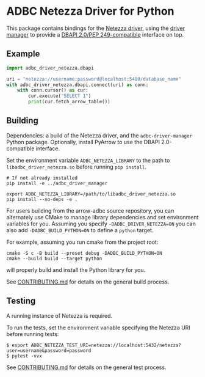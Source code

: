 <!---
  Licensed to the Apache Software Foundation (ASF) under one
  or more contributor license agreements.  See the NOTICE file
  distributed with this work for additional information
  regarding copyright ownership.  The ASF licenses this file
  to you under the Apache License, Version 2.0 (the
  "License"); you may not use this file except in compliance
  with the License.  You may obtain a copy of the License at

    http://www.apache.org/licenses/LICENSE-2.0

  Unless required by applicable law or agreed to in writing,
  software distributed under the License is distributed on an
  "AS IS" BASIS, WITHOUT WARRANTIES OR CONDITIONS OF ANY
  KIND, either express or implied.  See the License for the
  specific language governing permissions and limitations
  under the License.
-->
# ADBC Netezza Driver for Python

This package contains bindings for the [Netezza driver][Netezza], using
the [driver manager][driver-manager] to provide a [DBAPI 2.0/PEP
249-compatible][dbapi] interface on top.

[dbapi]: https://peps.python.org/pep-0249/
[driver-manager]: https://arrow.apache.org/adbc/current/python/driver_manager.html
[netezza]: https://arrow.apache.org/adbc/current/driver/netezza.html

## Example

```python
import adbc_driver_netezza.dbapi

uri = "netezza://username:password@localhost:5480/database_name"
with adbc_driver_netezza.dbapi.connect(uri) as conn:
    with conn.cursor() as cur:
        cur.execute("SELECT 1")
        print(cur.fetch_arrow_table())
```


## Building

Dependencies: a build of the Netezza driver, and the
`adbc-driver-manager` Python package.  Optionally, install PyArrow to
use the DBAPI 2.0-compatible interface.

Set the environment variable `ADBC_NETEZZA_LIBRARY` to the path to
`libadbc_driver_netezza.so` before running `pip install`.

```
# If not already installed
pip install -e ../adbc_driver_manager

export ADBC_NETEZZA_LIBRARY=/path/to/libadbc_driver_netezza.so
pip install --no-deps -e .
```

For users building from the arrow-adbc source repository, you can alternately use CMake to manage library dependencies and set environment variables for you. Assuming you specify ``-DADBC_DRIVER_NETEZZA=ON`` you can also add ``-DADBC_BUILD_PYTHON=ON`` to define a ``python`` target.

For example, assuming you run cmake from the project root:

```shell
cmake -S c -B build --preset debug -DADBC_BUILD_PYTHON=ON
cmake --build build --target python
```

will properly build and install the Python library for you.

See [CONTRIBUTING.md](../../CONTRIBUTING.md) for details on the
general build process.

## Testing

A running instance of Netezza is required.

To run the tests, set the environment variable specifying the
Netezza URI before running tests:

```shell
$ export ADBC_NETEZZA_TEST_URI=netezza://localhost:5432/netezza?user=username&password=password
$ pytest -vvx
```

See [CONTRIBUTING.md](../../CONTRIBUTING.md) for details on the
general test process.
